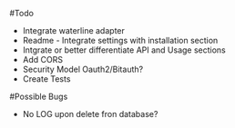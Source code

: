 #Todo
- Integrate waterline adapter
- Readme - Integrate settings with installation section
- Intgrate or better differentiate API and Usage sections
- Add CORS
- Security Model Oauth2/Bitauth?
- Create Tests

#Possible Bugs
- No LOG upon delete fron database?
